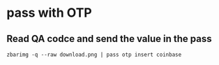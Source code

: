 # pass with OTP

## Read QA codce and send the value in the pass 
	zbarimg -q --raw download.png | pass otp insert coinbase